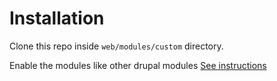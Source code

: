 # Installation

Clone this repo inside `web/modules/custom` directory.

Enable the modules like other drupal modules [See instructions](https://www.drupal.org/docs/extending-drupal/installing-modules#s-step-2-enable-the-module)
